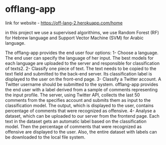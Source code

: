 # offlang-app
link for website - https://off-lang-2.herokuapp.com/home 

in this project we use a supervised algorithims, we use Random Forest (RF) for Hebrew language and Support Vector Machine (SVM) for Arabic language.

The offlang-app provides the end user four options:
1- Choose a language. The end user can specify the language of her input. The best models for each language are uploaded to the server and responsible for classification of texts2.
2- Classify one piece of text. The text needs to be copied to the text field and submitted to the back-end server. Its classification label is displayed to the user on the front-end page.
3- Classify a Twitter account. A Twitter username should be submitted to the system. offlang-app provides the end user with a label derived from a sample of comments representing the input profile. The server, using Twitter API, collects the last 50 comments from the specifies account and submits them as input to the classification model. The output, which is displayed to the user, contains percentage of comments that were recognized as offensive.
4- Analyse a dataset, which can be uploaded to our server from the frontend page. Each text in the dataset gets an automatic label based on the classification model. Then the percentage of comments that were recognized as offensive are displayed to the user. Also, the entire dataset with labels can be downloaded to the local file system.


